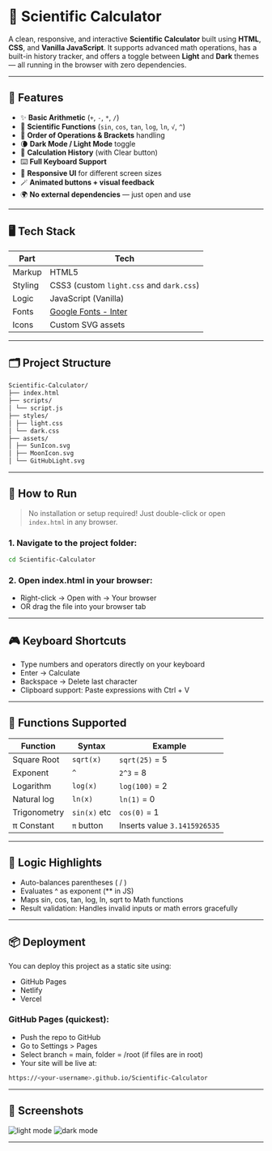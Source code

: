 # 🔢 Scientific Calculator

A clean, responsive, and interactive **Scientific Calculator** built using **HTML**, **CSS**, and **Vanilla JavaScript**. It supports advanced math operations, has a built-in history tracker, and offers a toggle between **Light** and **Dark** themes — all running in the browser with zero dependencies.

---

## 🌟 Features

- ✨ **Basic Arithmetic** (`+`, `-`, `*`, `/`)
- 🧠 **Scientific Functions** (`sin`, `cos`, `tan`, `log`, `ln`, `√`, `^`)
- 🧮 **Order of Operations & Brackets** handling
- 🌘 **Dark Mode / Light Mode** toggle
- 📜 **Calculation History** (with Clear button)
- ⌨️ **Full Keyboard Support**
- 🎨 **Responsive UI** for different screen sizes
- 🪄 **Animated buttons + visual feedback**
- 🌍 **No external dependencies** — just open and use

---

## 🖥️ Tech Stack

| Part         | Tech         |
|--------------|--------------|
| Markup       | HTML5        |
| Styling      | CSS3 (custom `light.css` and `dark.css`) |
| Logic        | JavaScript (Vanilla) |
| Fonts        | [Google Fonts - Inter](https://fonts.google.com/specimen/Inter) |
| Icons        | Custom SVG assets |

---

## 🗂️ Project Structure
```bash
Scientific-Calculator/
├── index.html
├── scripts/
│ └── script.js
├── styles/
│ ├── light.css
│ └── dark.css
├── assets/
│ ├── SunIcon.svg
│ ├── MoonIcon.svg
│ └── GitHubLight.svg
```

---

## 🚀 How to Run

> No installation or setup required! Just double-click or open `index.html` in any browser.

### 1. **Navigate to the project folder:**
```bash
cd Scientific-Calculator
```

### 2. **Open index.html in your browser:**

- Right-click → Open with → Your browser
- OR drag the file into your browser tab

---

## 🎮 Keyboard Shortcuts

- Type numbers and operators directly on your keyboard
- Enter → Calculate
- Backspace → Delete last character
- Clipboard support: Paste expressions with Ctrl + V

---

## 🧪 Functions Supported

| Function     | Syntax       | Example                      |
| ------------ | ------------ | ---------------------------- |
| Square Root  | `sqrt(x)`    | `sqrt(25)` = 5               |
| Exponent     | `^`          | `2^3` = 8                    |
| Logarithm    | `log(x)`     | `log(100)` = 2               |
| Natural log  | `ln(x)`      | `ln(1)` = 0                  |
| Trigonometry | `sin(x)` etc | `cos(0)` = 1                 |
| π Constant   | `π` button   | Inserts value `3.1415926535` |

---

## 🧠 Logic Highlights

- Auto-balances parentheses ( / )
- Evaluates ^ as exponent (** in JS)
- Maps sin, cos, tan, log, ln, sqrt to Math functions
- Result validation: Handles invalid inputs or math errors gracefully

---

## 📦 Deployment

You can deploy this project as a static site using:

- GitHub Pages
- Netlify
- Vercel

### GitHub Pages (quickest):

- Push the repo to GitHub
- Go to Settings > Pages
- Select branch = main, folder = /root (if files are in root)
- Your site will be live at:
```bash
https://<your-username>.github.io/Scientific-Calculator
```

---

## 📸 Screenshots
![light mode](https://github.com/user-attachments/assets/e08b6b42-717f-4cd1-b4b2-6e57581d31cd)
![dark mode](https://github.com/user-attachments/assets/c108015b-058c-4cf2-a22f-7ecf8764ef1e)

---
